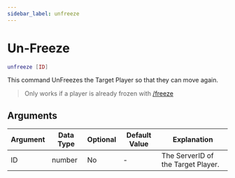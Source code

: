 ```yaml
---
sidebar_label: unfreeze
---
```


# Un-Freeze

```lua
unfreeze [ID]
```

This command UnFreezes the Target Player so that they can move again.

> Only works if a player is already frozen with [/freeze](./freeze)

## Arguments

| Argument   | Data Type | Optional | Default Value |            Explanation             |
|------------|-----------|----------|---------------|------------------------------------|
| ID         | number    | No       | -             | The ServerID of the Target Player. |

